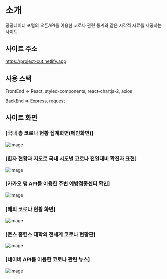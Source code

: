 # 소개

공공데이터 포털의 오픈API를 이용한 코로나 관련 통계와 같은 시각적 자료를 제공하는 사이트.

## 사이트 주소

https://project-cut.netlify.app

## 사용 스택

FrontEnd
=> React, styled-components,  react-chartjs-2, axios

BackEnd
=> Express, request

## 사이트 화면

### [국내 총 코로나 현황 집계화면(메인화면)]
![image](https://user-images.githubusercontent.com/51808985/146557756-707e1047-afc1-4985-b405-5dd8c3c034bb.png)

### [환자 현황과 지도로 국내 시도별 코로나 전일대비 확진자 표현]
![image](https://user-images.githubusercontent.com/51808985/146557815-0f383bfc-f082-4bd7-b3d5-9b1c152cd647.png)

### [카카오 맵 API를 이용한 주변 예방접종센터 확인]
![image](https://user-images.githubusercontent.com/51808985/146557835-5e177d5b-ea6a-47c4-adf2-fea12a10bd03.png)

### [해외 코로나 현황 화면]
![image](https://user-images.githubusercontent.com/51808985/146557857-6d74028e-8f69-4d19-968c-608dcb003a90.png)

### [존스 홉킨스 대학의 전세계 코로나 현황판]
![image](https://user-images.githubusercontent.com/51808985/146557884-b54d4445-ef69-4cbc-9766-056ea8aaa3a6.png)

### [네이버 API를 이용한 코로나 관련 뉴스]
![image](https://user-images.githubusercontent.com/51808985/146557901-303876e4-5073-4320-9e83-04c1ed50b425.png)

